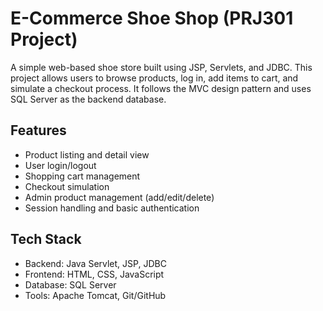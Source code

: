 # E-Commerce Shoe Shop (PRJ301 Project)

A simple web-based shoe store built using JSP, Servlets, and JDBC. This project allows users to browse products, log in, add items to cart, and simulate a checkout process. It follows the MVC design pattern and uses SQL Server as the backend database.

## Features

- Product listing and detail view
- User login/logout
- Shopping cart management
- Checkout simulation
- Admin product management (add/edit/delete)
- Session handling and basic authentication

## Tech Stack

- Backend: Java Servlet, JSP, JDBC
- Frontend: HTML, CSS, JavaScript
- Database: SQL Server
- Tools: Apache Tomcat, Git/GitHub
